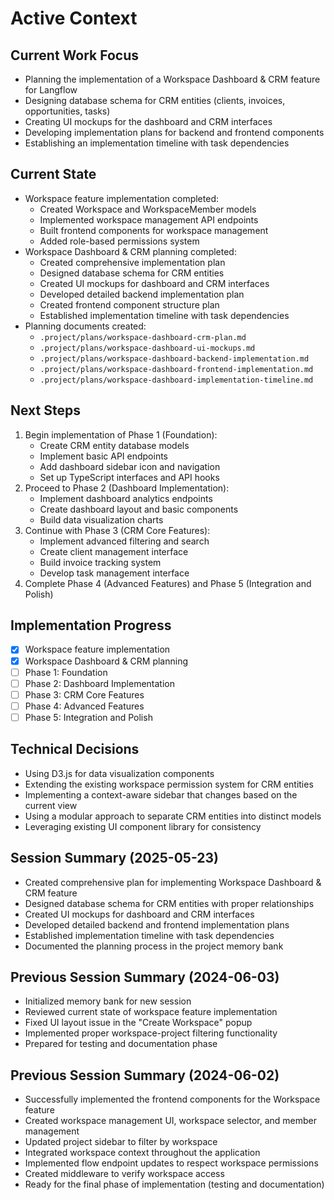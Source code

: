 # Active Context

## Current Work Focus
- Planning the implementation of a Workspace Dashboard & CRM feature for Langflow
- Designing database schema for CRM entities (clients, invoices, opportunities, tasks)
- Creating UI mockups for the dashboard and CRM interfaces
- Developing implementation plans for backend and frontend components
- Establishing an implementation timeline with task dependencies

## Current State
- Workspace feature implementation completed:
  - Created Workspace and WorkspaceMember models
  - Implemented workspace management API endpoints
  - Built frontend components for workspace management
  - Added role-based permissions system
- Workspace Dashboard & CRM planning completed:
  - Created comprehensive implementation plan
  - Designed database schema for CRM entities
  - Created UI mockups for dashboard and CRM interfaces
  - Developed detailed backend implementation plan
  - Created frontend component structure plan
  - Established implementation timeline with task dependencies
- Planning documents created:
  - `.project/plans/workspace-dashboard-crm-plan.md`
  - `.project/plans/workspace-dashboard-ui-mockups.md`
  - `.project/plans/workspace-dashboard-backend-implementation.md`
  - `.project/plans/workspace-dashboard-frontend-implementation.md`
  - `.project/plans/workspace-dashboard-implementation-timeline.md`

## Next Steps
1. Begin implementation of Phase 1 (Foundation):
   - Create CRM entity database models
   - Implement basic API endpoints
   - Add dashboard sidebar icon and navigation
   - Set up TypeScript interfaces and API hooks
2. Proceed to Phase 2 (Dashboard Implementation):
   - Implement dashboard analytics endpoints
   - Create dashboard layout and basic components
   - Build data visualization charts
3. Continue with Phase 3 (CRM Core Features):
   - Implement advanced filtering and search
   - Create client management interface
   - Build invoice tracking system
   - Develop task management interface
4. Complete Phase 4 (Advanced Features) and Phase 5 (Integration and Polish)

## Implementation Progress
- [x] Workspace feature implementation
- [x] Workspace Dashboard & CRM planning
- [ ] Phase 1: Foundation
- [ ] Phase 2: Dashboard Implementation
- [ ] Phase 3: CRM Core Features
- [ ] Phase 4: Advanced Features
- [ ] Phase 5: Integration and Polish

## Technical Decisions
- Using D3.js for data visualization components
- Extending the existing workspace permission system for CRM entities
- Implementing a context-aware sidebar that changes based on the current view
- Using a modular approach to separate CRM entities into distinct models
- Leveraging existing UI component library for consistency

## Session Summary (2025-05-23)
- Created comprehensive plan for implementing Workspace Dashboard & CRM feature
- Designed database schema for CRM entities with proper relationships
- Created UI mockups for dashboard and CRM interfaces
- Developed detailed backend and frontend implementation plans
- Established implementation timeline with task dependencies
- Documented the planning process in the project memory bank

## Previous Session Summary (2024-06-03)
- Initialized memory bank for new session
- Reviewed current state of workspace feature implementation
- Fixed UI layout issue in the "Create Workspace" popup
- Implemented proper workspace-project filtering functionality
- Prepared for testing and documentation phase

## Previous Session Summary (2024-06-02)
- Successfully implemented the frontend components for the Workspace feature
- Created workspace management UI, workspace selector, and member management
- Updated project sidebar to filter by workspace
- Integrated workspace context throughout the application
- Implemented flow endpoint updates to respect workspace permissions
- Created middleware to verify workspace access
- Ready for the final phase of implementation (testing and documentation)






































